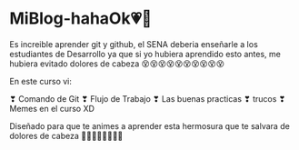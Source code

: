 # MiBlog-hahaOk💗💋

Es increible aprender git y github, el SENA deberia enseñarle a los estudiantes de Desarrollo ya que si
yo hubiera aprendido esto antes, me hubiera evitado dolores de cabeza 😵😵😵😵😵😵😵😵😵😵

En este curso vi:

❣ Comando de Git
❣ Flujo de Trabajo
❣ Las buenas practicas
❣ trucos 
❣ Memes en el curso XD


Diseñado para que te animes a aprender esta hermosura que te salvara de dolores de cabeza 🤩🤩🤩🤩🤩🤩🤩🤩
